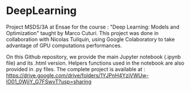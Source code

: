 # DeepLearning
Project MSDS/3A at Ensae for the course : "Deep Learning: Models and Optimization" taught by Marco Cuturi.
This project was done in collaboration with Nicolas Tuilquin, using Google Colaboratory to take advantage of GPU computations performances. 

On this Github repository, we provide the main Jupyter notebook (.ipynb file) and its .html version. Helpers functions used in the notebook are also provided in .py files. The complete project is available at : https://drive.google.com/drive/folders/1YJPnH4YziVWUw-lO01_0WjjY_G7FSwvT?usp=sharing 






